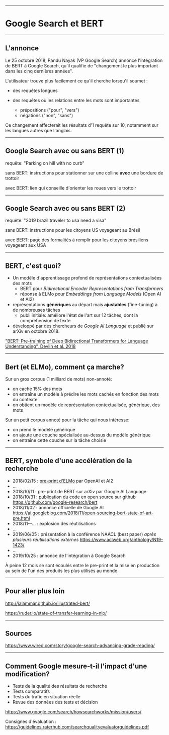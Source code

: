 
---

# Google Search et BERT

---
## L'annonce

Le 25 octobre 2018, Pandu Nayak (VP Google Search) annonce l'intégration de BERT à Google Search, qu'il qualifie de "changement le plus important dans les cinq dernières années".

L'utilisateur trouve plus facilement ce qu'il cherche lorsqu'il soumet :

* des requêtes longues

* des requêtes où les relations entre les mots sont importantes
  - prépositions ("pour", "vers")
  - négations ("non", "sans")

Ce changement affecterait les résultats d'1 requête sur 10, notamment sur les langues autres que l'anglais.

---
## Google Search avec ou sans BERT (1)

requête: "Parking on hill with no curb"

sans BERT: instructions pour stationner sur une colline **avec** une bordure de trottoir

avec BERT: lien qui conseille d'orienter les roues vers le trottoir

---
## Google Search avec ou sans BERT (2)

requête: "2019 brazil traveler to usa need a visa"

sans BERT: instructions pour les citoyens US voyageant au Brésil

avec BERT: page des formalités à remplir pour les citoyens brésiliens voyageant aux USA

---
## BERT, c'est quoi?

* Un modèle d'apprentissage profond de représentations contextualisées des mots
  - BERT pour *Bidirectional Encoder Representations from Transformers*
  - réponse à ELMo pour *Embeddings from Language Models* (Open AI et AI2)
* représentations **génériques** au départ mais **ajustables** (fine-tuning) à de nombreuses tâches
  - publi initiale: améliore l'état de l'art sur 12 tâches, dont la compréhension de texte
* développé par des chercheurs de *Google AI Language* et publié sur arXiv en octobre 2018.

["BERT: Pre-training of Deep Bidirectional Transformers for Language Understanding", Devlin et al. 2018](https://arxiv.org/abs/1810.04805)

---
## Bert (et ELMo), comment ça marche?

Sur un gros corpus (1 milliard de mots) non-annoté:
* on cache 15% des mots
* on entraîne un modèle à prédire les mots cachés en fonction des mots du contexte
* on obtient un modèle de représentation contextualisée, générique, des mots

Sur un petit corpus annoté pour la tâche qui nous intéresse:
* on prend le modèle générique
* on ajoute une couche spécialisée au-dessus du modèle générique
* on entraîne cette couche sur la tâche choisie

---

## BERT, symbole d'une accélération de la recherche

* 2018/02/15 : [pre-print d'ELMo](https://arxiv.org/abs/1802.05365) par OpenAI et AI2
* ...
* 2018/10/11 : pre-print de BERT sur arXiv par Google AI Language
* 2018/10/31 : publication du code en open source sur github https://github.com/google-research/bert
* 2018/11/02 : annonce officielle de Google AI https://ai.googleblog.com/2018/11/open-sourcing-bert-state-of-art-pre.html
* 2018/11--... : explosion des réutilisations
* ...
* 2019/06/05 : présentation à la conférence NAACL (best paper) *après plusieurs réutilisations externes* https://www.aclweb.org/anthology/N19-1423/
* ...
* 2019/10/25 : annonce de l'intégration à Google Search

À peine 12 mois se sont écoulés entre le pre-print et la mise en production au sein de l'un des produits les plus utilisés au monde.

---
## Pour aller plus loin

http://jalammar.github.io/illustrated-bert/

https://ruder.io/state-of-transfer-learning-in-nlp/

---
## Sources

https://www.wired.com/story/google-search-advancing-grade-reading/


---
## Comment Google mesure-t-il l'impact d'une modification?

* Tests de la qualité des résultats de recherche
* Tests comparatifs
* Tests du trafic en situation réelle
* Revue des données des tests et décision

https://www.google.com/search/howsearchworks/mission/users/

Consignes d'évaluation :
https://guidelines.raterhub.com/searchqualityevaluatorguidelines.pdf
